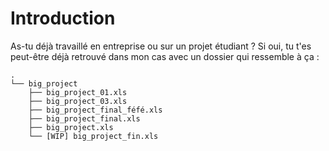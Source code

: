 # Introduction

As-tu déjà travaillé en entreprise ou sur un projet étudiant ? Si oui, tu t'es peut-être déjà retrouvé dans mon cas avec un dossier qui ressemble à ça :

    .
    └── big_project
        ├── big_project_01.xls
        ├── big_project_03.xls
        ├── big_project_final_féfé.xls
        ├── big_project_final.xls
        ├── big_project.xls
        └── [WIP] big_project_fin.xls